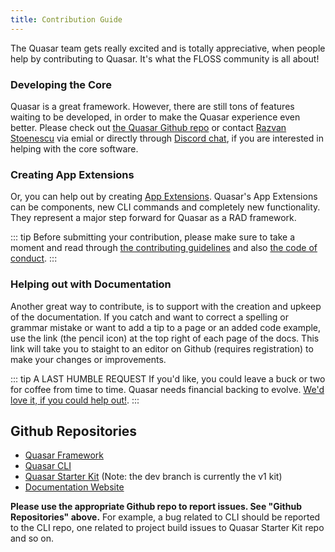 ```yaml
---
title: Contribution Guide
---
```


The Quasar team gets really excited and is totally appreciative, when people help by contributing to Quasar. It's what the FLOSS community is all about!

### Developing the Core
Quasar is a great framework. However, there are still tons of features waiting to be developed, in order to make the Quasar experience even better. Please check out [the Quasar Github repo](https://github.com/quasarframework/quasar) or contact [Razvan Stoenescu](https://github.com/rstoenescu) via emial or directly through [Discord chat](https://discord.gg/5TDhbDg), if you are interested in helping with the core software.

### Creating App Extensions
Or, you can help out by creating [App Extensions](/quasar-cli/app-extensions/introduction). Quasar's App Extensions can be components, new CLI commands and completely new functionality. They represent a major step forward for Quasar as a RAD framework. 

::: tip
Before submitting your contribution, please make sure to take a moment and read through [the contributing guidelines](https://github.com/quasarframework/quasar/blob/dev/.github/CONTRIBUTING.md) and also [the code of conduct](https://github.com/quasarframework/quasar/blob/dev/.github/CODE_OF_CONDUCT.md).
:::

### Helping out with Documentation
Another great way to contribute, is to support with the creation and upkeep of the documentation. If you catch and want to correct a spelling or grammar mistake or want to add a tip to a page or an added code example, use the link (the pencil icon) at the top right of each page of the docs. This link will take you to staight to an editor on Github (requires registration) to make your changes or improvements. 

::: tip A LAST HUMBLE REQUEST 
If you'd like, you could leave a buck or two for coffee from time to time. Quasar needs financial backing to evolve. [We'd love it, if you could help out!](/sponsors-and-backers#Donating).
::: 

## Github Repositories

* [Quasar Framework](https://github.com/quasarframework/quasar)
* [Quasar CLI](https://github.com/quasarframework/quasar-cli)
* [Quasar Starter Kit](https://github.com/quasarframework/quasar-starter-kit) (Note: the dev branch is currently the v1 kit)
* [Documentation Website](https://v1.quasar-framework.org/sponsors-and-backers#Donating)


**Please use the appropriate Github repo to report issues. See "Github Repositories" above.** For example, a bug related to CLI should be reported to the CLI repo, one related to project build issues to Quasar Starter Kit repo and so on.
